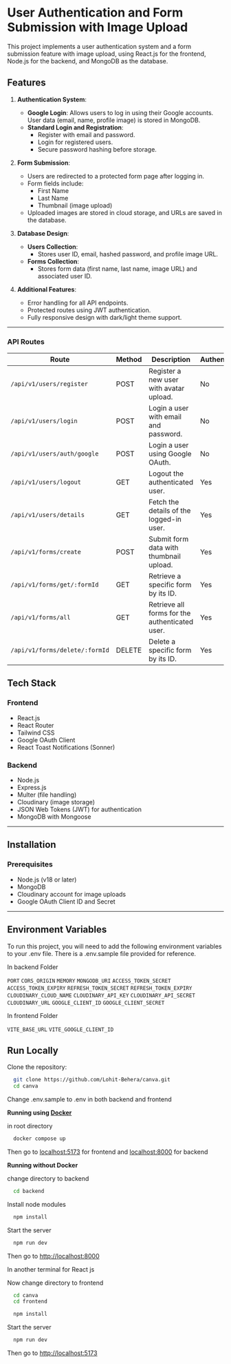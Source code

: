 # User Authentication and Form Submission with Image Upload

This project implements a user authentication system and a form submission feature with image upload, using React.js for the frontend, Node.js for the backend, and MongoDB as the database.

## Features

1. **Authentication System**:

   - **Google Login**: Allows users to log in using their Google accounts. User data (email, name, profile image) is stored in MongoDB.
   - **Standard Login and Registration**:
     - Register with email and password.
     - Login for registered users.
     - Secure password hashing before storage.

2. **Form Submission**:

   - Users are redirected to a protected form page after logging in.
   - Form fields include:
     - First Name
     - Last Name
     - Thumbnail (image upload)
   - Uploaded images are stored in cloud storage, and URLs are saved in the database.

3. **Database Design**:

   - **Users Collection**:
     - Stores user ID, email, hashed password, and profile image URL.
   - **Forms Collection**:
     - Stores form data (first name, last name, image URL) and associated user ID.

4. **Additional Features**:
   - Error handling for all API endpoints.
   - Protected routes using JWT authentication.
   - Fully responsive design with dark/light theme support.

---

### API Routes

| Route                          | Method | Description                                    | Authentication |
| ------------------------------ | ------ | ---------------------------------------------- | -------------- |
| `/api/v1/users/register`       | POST   | Register a new user with avatar upload.        | No             |
| `/api/v1/users/login`          | POST   | Login a user with email and password.          | No             |
| `/api/v1/users/auth/google`    | POST   | Login a user using Google OAuth.               | No             |
| `/api/v1/users/logout`         | GET    | Logout the authenticated user.                 | Yes            |
| `/api/v1/users/details`        | GET    | Fetch the details of the logged-in user.       | Yes            |
| `/api/v1/forms/create`         | POST   | Submit form data with thumbnail upload.        | Yes            |
| `/api/v1/forms/get/:formId`    | GET    | Retrieve a specific form by its ID.            | Yes            |
| `/api/v1/forms/all`            | GET    | Retrieve all forms for the authenticated user. | Yes            |
| `/api/v1/forms/delete/:formId` | DELETE | Delete a specific form by its ID.              | Yes            |

## Tech Stack

### Frontend

- React.js
- React Router
- Tailwind CSS
- Google OAuth Client
- React Toast Notifications (Sonner)

### Backend

- Node.js
- Express.js
- Multer (file handling)
- Cloudinary (image storage)
- JSON Web Tokens (JWT) for authentication
- MongoDB with Mongoose

---

## Installation

### Prerequisites

- Node.js (v18 or later)
- MongoDB
- Cloudinary account for image uploads
- Google OAuth Client ID and Secret

---

## Environment Variables

To run this project, you will need to add the following environment variables to your .env file. There is a .env.sample file provided for reference.

In backend Folder

`PORT`
`CORS_ORIGIN`
`MEMORY`
`MONGODB_URI`
`ACCESS_TOKEN_SECRET`
`ACCESS_TOKEN_EXPIRY`
`REFRESH_TOKEN_SECRET`
`REFRESH_TOKEN_EXPIRY`
`CLOUDINARY_CLOUD_NAME`
`CLOUDINARY_API_KEY`
`CLOUDINARY_API_SECRET`
`CLOUDINARY_URL`
`GOOGLE_CLIENT_ID`
`GOOGLE_CLIENT_SECRET`

In frontend Folder

`VITE_BASE_URL`
`VITE_GOOGLE_CLIENT_ID`

## Run Locally

Clone the repository:

```bash
  git clone https://github.com/Lohit-Behera/canva.git
  cd canva
```

Change .env.sample to .env in both backend and frontend

**Running using [Docker](https://www.docker.com/)**

in root directory

```bash
  docker compose up
```

Then go to [localhost:5173](http://localhost:5173/) for frontend and [localhost:8000](http://localhost:8000/) for backend

**Running without Docker**

change directory to backend

```bash
  cd backend
```

Install node modules

```bash
  npm install
```

Start the server

```bash
  npm run dev
```

Then go to [http://localhost:8000](http://localhost:8000)

In another terminal for React js

Now change directory to frontend

```bash
  cd canva
  cd frontend
```

```bash
  npm install
```

Start the server

```bash
  npm run dev
```

Then go to [http://localhost:5173](http://localhost:5173)
